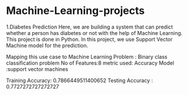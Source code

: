 # Machine-Learning-projects
1.Diabetes Prediction 
Here, we are building a system that can predict whether a person has diabetes or not with the help of Machine Learning. This project is done in Python. In this project, we use Support Vector Machine model for the prediction.

Mapping this use case to Machine Learning Problem : Binary class classification problem
No of Features:8
metric used: Accuracy
Model :support vector machines

Training Accuracy: 0.7866449511400652
Testing Accuracy : 0.7727272727272727
